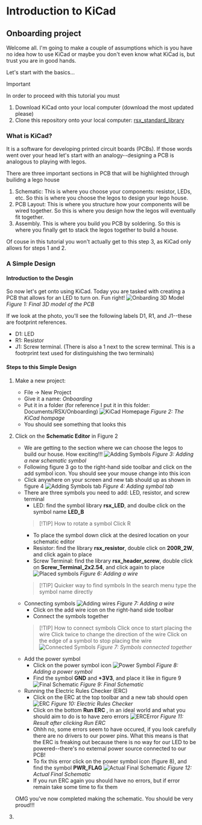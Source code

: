 # Introduction to KiCad
## Onboarding project

Welcome all. I'm going to make a couple of assumptions which is you have no idea how to use KiCad or maybe you don't even know what KiCad is, but trust you are in good hands.

Let's start with the basics...

> [!IMPORTANT]
> In order to proceed with this tutorial you must 
> 1. Download KiCad onto your local computer (download the most updated please)
> 2. Clone this repository onto your local computer: [rsx_standard_library](https://github.com/rsx-electrical/rsx_standard_library)


### What is KiCad?
It is a software for developing printed circuit boards (PCBs). If those words went over your head let's start with an analogy--designing a PCB is analogous to playing with legos. 

There are three important sections in PCB that will be highlighted through builidng a lego house
1. Schematic: This is where you choose your components: resistor, LEDs, etc. So this is where you choose the legos to design your lego house. 
2. PCB Layout: This is where you structure how your components will be wired together. So this is where you design how the legos will eventually fit together. 
3. Assembly. This is where you build you PCB by soldering. So this is where you finally get to stack the legos together to build a house. 

Of couse in this tutorial you won't actually get to this step 3, as KiCad only allows for steps 1 and 2. 

### A Simple Design
#### Introduction to the Desgin
So now let's get onto using KiCad. Today you are tasked with creating a PCB that allows for an LED to turn on. Fun right!
![Onbarding 3D Model](images/Onboarding3dModel.png)
*Figure 1: Final 3D model of the PCB*

If we look at the photo, you'll see the following labels D1, R1, and J1--these are footprint references. 
- D1: LED
- R1: Resistor
- J1: Screw terminal. (There is also a 1 next to the screw terminal. This is a footrprint text used for distinguishing the two terminals) 

#### Steps to this Simple Design
1. Make a new project: 
    - File -> New Project 
    - Give it a name: *Onboarding*
    - Put it in a folder (for reference I put it in this folder: Documents/RSX/Onboarding)
        ![KiCad Homepage](images/KiCadHomepage.png)
        *Figure 2: The KiCad hompage*
    - You should see something that looks this
2. Click on the **Schematic Editor** in Figure 2
    - We are getting to the section where we can choose the legos to build our house. How exciting!!!
        ![Adding Symbols](images/AddSymbol.png)
        *Figure 3: Adding a new schematic symbol*
    - Following figure 3 go to the right-hand side toolbar and click on the add symbol icon. You should see your mouse change into this icon
    - Click anywhere on your screen and new tab should up as shown in figure 4
        ![Adding Symbols tab](images/ChooseSymbolTab.png)
        *Figure 4: Adding symbol tab*
    - There are three symbols you need to add: LED, resistor, and screw terminal
        - LED: find the symbol library **rsx_LED**, and doulbe click on the symbol name **LED_B**
        > [!TIP] How to rotate a symbol
        > Click R
        - To place the symbol down click at the desired location on your schematic editor
        - Resistor: find the library **rsx_resistor**, double click on **200R_2W**, and click again to place
        - Screw Terminal: find the library **rsx_header_screw**, double click on **Screw_Terminal_2x2.54**, and click again to place
         ![Placed symbols](images/PlacedSymbols.png)
        *Figure 6: Adding a wire*   
        >[!TIP] Quicker way to find symbols
        > In the search menu type the symbol name directly
    - Connecting symbols
        ![Adding wires](images/AddWire.png)
        *Figure 7: Adding a wire*   
        - Click on the add wire icon on the right-hand side toolbar
        - Connect the symbols together
        >[!TIP] How to connect symbols
        > Click once to start placing the wire
        > Click twice to change the direction of the wire
        > Click on the edge of a symbol to stop placing the wire
        ![Connected Symbols](images/SymbolsConnected.png)
        *Figure 7: Symbols connected together* 
    - Add the power symbol 
        - Click on the power symbol icon
        ![Power Symbol](images/AddGround.png)
        *Figure 8: Adding a power symbol* 
        - Find the symbol **GND** and **+3V3**, and place it like in figure 9
        ![Final Schematic](images/SchematicWithError.png)
        *Figure 9: Final Schematic* 
    - Running the Electric Rules Checker (ERC)
        - Click on the ERC at the top toolbar and a new tab should open 
        ![ERC](images/ERC.png)
        *Figure 10: Electric Rules Checker* 
        - Click on the bottom **Run ERC** , in an ideal world and what you should aim to do is to have zero errors
        ![ERCError](images/ERCError.png)
        *Figure 11: Result after clicking Run ERC* 
        - Ohhh no, some errors seem to have occured, if you look carefully there are no drivers to our power pins. What this means is that the ERC is freaking out because there is no way for our LED to be powered--there's no external power source connected to our PCB!
        - To fix this error click on the power symbol icon (figure 8), and find the symbol **PWR_FLAG**
        ![Actual Final Schematic](images/FinalSchematic.png)
        *Figure 12: Actual Final Schematic* 
        - If you run ERC again you should have no errors, but if error remain take some time to fix them


    OMG you've now completed making the schematic. You should be very proud!!!

3.  




    




        



 










